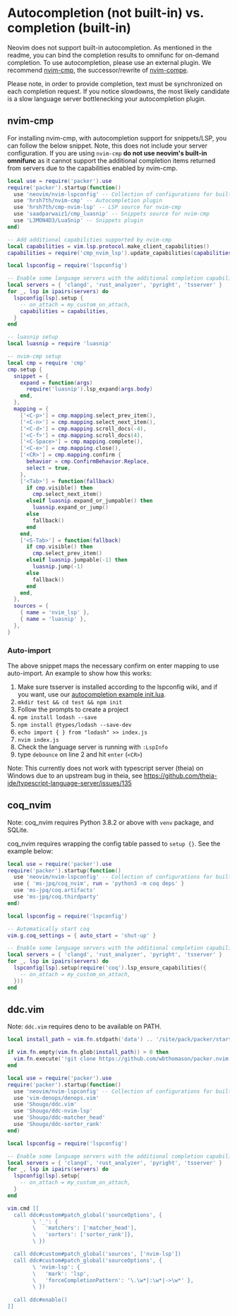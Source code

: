 # Autocompletion (not built-in) vs. completion (built-in)
Neovim does not support built-in autocompletion. As mentioned in the readme, you can bind the completion results to omnifunc for on-demand completion. To use autocompletion, please use an external plugin. We recommend [nvim-cmp](https://github.com/hrsh7th/nvim-cmp/), the successor/rewrite of [nvim-compe](https://github.com/hrsh7th/nvim-compe).

Please note, in order to provide completion, text must be synchronized on each completion request. If you notice slowdowns, the most likely candidate is a slow language server bottlenecking your autocompletion plugin.

## nvim-cmp

For installing nvim-cmp, with autocompletion support for snippets/LSP, you can follow the below snippet. Note, this does not include your server configuration. If you are using `nvim-cmp` **do not use neovim's built-in omnifunc** as it cannot support the additional completion items returned from servers due to the capabilities enabled by nvim-cmp.

```lua
local use = require('packer').use
require('packer').startup(function()
  use 'neovim/nvim-lspconfig' -- Collection of configurations for built-in LSP client
  use 'hrsh7th/nvim-cmp' -- Autocompletion plugin
  use 'hrsh7th/cmp-nvim-lsp' -- LSP source for nvim-cmp
  use 'saadparwaiz1/cmp_luasnip' -- Snippets source for nvim-cmp
  use 'L3MON4D3/LuaSnip' -- Snippets plugin
end)

-- Add additional capabilities supported by nvim-cmp
local capabilities = vim.lsp.protocol.make_client_capabilities()
capabilities = require('cmp_nvim_lsp').update_capabilities(capabilities)

local lspconfig = require('lspconfig')

-- Enable some language servers with the additional completion capabilities offered by nvim-cmp
local servers = { 'clangd', 'rust_analyzer', 'pyright', 'tsserver' }
for _, lsp in ipairs(servers) do
  lspconfig[lsp].setup {
    -- on_attach = my_custom_on_attach,
    capabilities = capabilities,
  }
end

-- luasnip setup
local luasnip = require 'luasnip'

-- nvim-cmp setup
local cmp = require 'cmp'
cmp.setup {
  snippet = {
    expand = function(args)
      require('luasnip').lsp_expand(args.body)
    end,
  },
  mapping = {
    ['<C-p>'] = cmp.mapping.select_prev_item(),
    ['<C-n>'] = cmp.mapping.select_next_item(),
    ['<C-d>'] = cmp.mapping.scroll_docs(-4),
    ['<C-f>'] = cmp.mapping.scroll_docs(4),
    ['<C-Space>'] = cmp.mapping.complete(),
    ['<C-e>'] = cmp.mapping.close(),
    ['<CR>'] = cmp.mapping.confirm {
      behavior = cmp.ConfirmBehavior.Replace,
      select = true,
    },
    ['<Tab>'] = function(fallback)
      if cmp.visible() then
        cmp.select_next_item()
      elseif luasnip.expand_or_jumpable() then
        luasnip.expand_or_jump()
      else
        fallback()
      end
    end,
    ['<S-Tab>'] = function(fallback)
      if cmp.visible() then
        cmp.select_prev_item()
      elseif luasnip.jumpable(-1) then
        luasnip.jump(-1)
      else
        fallback()
      end
    end,
  },
  sources = {
    { name = 'nvim_lsp' },
    { name = 'luasnip' },
  },
}
```

### Auto-import

The above snippet maps the necessary confirm on enter mapping to use auto-import. An example to show how this works:

1. Make sure tsserver is installed according to the lspconfig wiki, and if you want, use our [autocompletion example init.lua](https://github.com/mjlbach/defaults.nvim/blob/master/init.lua).
2. `mkdir test && cd test && npm init`
3. Follow the prompts to create a project
3. `npm install lodash --save`
4. `npm install @types/lodash --save-dev`
5. `echo import { } from "lodash" >> index.js`
6. `nvim index.js`
7. Check the language server is running with `:LspInfo`
8. type `debounce` on line 2 and hit `enter` (`<CR>`)

Note: This currently does not work with typescript server (theia) on Windows due to an upstream bug in theia, see https://github.com/theia-ide/typescript-language-server/issues/135

## coq_nvim

Note: coq_nvim requires Python 3.8.2 or above with `venv` package, and SQLite.

coq_nvim requires wrapping the config table passed to `setup {}`. See the example below:

```lua
local use = require('packer').use
require('packer').startup(function()
  use 'neovim/nvim-lspconfig' -- Collection of configurations for built-in LSP client
  use { 'ms-jpq/coq_nvim', run = 'python3 -m coq deps' }
  use 'ms-jpq/coq.artifacts'
  use 'ms-jpq/coq.thirdparty'
end)

local lspconfig = require('lspconfig')

-- Automatically start coq
vim.g.coq_settings = { auto_start = 'shut-up' }

-- Enable some language servers with the additional completion capabilities offered by coq_nvim
local servers = { 'clangd', 'rust_analyzer', 'pyright', 'tsserver' }
for _, lsp in ipairs(servers) do
  lspconfig[lsp].setup(require('coq').lsp_ensure_capabilities({
    -- on_attach = my_custom_on_attach,
  }))
end
```

## ddc.vim

Note: `ddc.vim` requires deno to be available on PATH.
 
```lua
local install_path = vim.fn.stdpath('data') .. '/site/pack/packer/start/packer.nvim'

if vim.fn.empty(vim.fn.glob(install_path)) > 0 then
  vim.fn.execute('!git clone https://github.com/wbthomason/packer.nvim ' .. install_path)
end

local use = require('packer').use
require('packer').startup(function()
  use 'neovim/nvim-lspconfig' -- Collection of configurations for built-in LSP client
  use 'vim-denops/denops.vim'
  use 'Shougo/ddc.vim'
  use 'Shougo/ddc-nvim-lsp'
  use 'Shougo/ddc-matcher_head'
  use 'Shougo/ddc-sorter_rank'
end)

local lspconfig = require('lspconfig')

-- Enable some language servers with the additional completion capabilities offered by nvim-cmp
local servers = { 'clangd', 'rust_analyzer', 'pyright', 'tsserver' }
for _, lsp in ipairs(servers) do
  lspconfig[lsp].setup{
    -- on_attach = my_custom_on_attach,
  }
end

vim.cmd [[ 
  call ddc#custom#patch_global('sourceOptions', {
        \ '_': {
        \   'matchers': ['matcher_head'],
        \   'sorters': ['sorter_rank']},
        \ })

  call ddc#custom#patch_global('sources', ['nvim-lsp'])
  call ddc#custom#patch_global('sourceOptions', {
        \ 'nvim-lsp': {
        \   'mark': 'lsp',
        \   'forceCompletionPattern': '\.\w*|:\w*|->\w*' },
        \ })
  
  call ddc#enable()
]]
```

